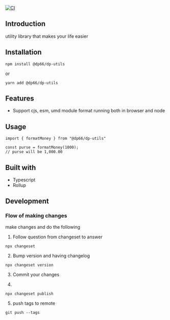 [![CI](https://github.com/dongvng/utility/actions/workflows/ci.yml/badge.svg?branch=main)](https://github.com/dongvng/utility/actions/workflows/ci.yml)

## Introduction

utility library that makes your life easier

## Installation

```
npm install @dp66/dp-utils
```

or

```
yarn add @dp66/dp-utils
```
## Features

- Support cjs, esm, umd module format running both in browser and node

## Usage

```
import { formatMoney } from "@dp66/dp-utils"

const purse = formatMoney(1000);
// purse will be 1,000.00
```

## Built with

- Typescript
- Rollup


## Development

### Flow of making changes

make changes and do the following

1. Follow question from changeset to answer

```
npx changeset
```

2. Bump version and having changelog

```
npx changeset version
```

3. Commit your changes

4.

```
npx changeset publish
```

5.  push tags to remote

```
git push --tags
```

